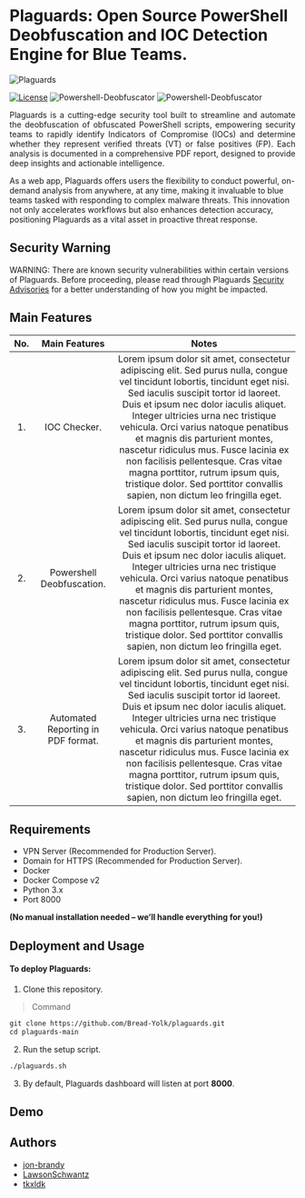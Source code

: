 # Plaguards: Open Source PowerShell Deobfuscation and IOC Detection Engine for Blue Teams.

![Plaguards](https://github.com/user-attachments/assets/f902d2b5-43ec-4919-b880-d41a64db2f15)

[![License](https://img.shields.io/badge/License-AGPLv3-purple.svg?&logo=none)](https://www.gnu.org/licenses/agpl-3.0)
![Powershell-Deobfuscator](https://img.shields.io/badge/powershell_deobfuscator-blue)
![Powershell-Deobfuscator](https://img.shields.io/badge/ioc_checker-red)

<p align="justify">Plaguards is a cutting-edge security tool built to streamline and automate the deobfuscation of obfuscated PowerShell scripts, empowering security teams to rapidly identify Indicators of Compromise (IOCs) and determine whether they represent verified threats (VT) or false positives (FP). Each analysis is documented in a comprehensive PDF report, designed to provide deep insights and actionable intelligence.

As a web app, Plaguards offers users the flexibility to conduct powerful, on-demand analysis from anywhere, at any time, making it invaluable to blue teams tasked with responding to complex malware threats. This innovation not only accelerates workflows but also enhances detection accuracy, positioning Plaguards as a vital asset in proactive threat response.</p>


## Security Warning

WARNING: There are known security vulnerabilities within certain versions of Plaguards. Before proceeding, please read through Plaguards [Security Advisories]() for a better understanding of how you might be impacted.

## Main Features

|No.|Main Features|Notes|
|:-:|:------------:|:---:|
|1. | IOC Checker.|Lorem ipsum dolor sit amet, consectetur adipiscing elit. Sed purus nulla, congue vel tincidunt lobortis, tincidunt eget nisi. Sed iaculis suscipit tortor id laoreet. Duis et ipsum nec dolor iaculis aliquet. Integer ultricies urna nec tristique vehicula. Orci varius natoque penatibus et magnis dis parturient montes, nascetur ridiculus mus. Fusce lacinia ex non facilisis pellentesque. Cras vitae magna porttitor, rutrum ipsum quis, tristique dolor. Sed porttitor convallis sapien, non dictum leo fringilla eget. |
|2. | Powershell Deobfuscation.|Lorem ipsum dolor sit amet, consectetur adipiscing elit. Sed purus nulla, congue vel tincidunt lobortis, tincidunt eget nisi. Sed iaculis suscipit tortor id laoreet. Duis et ipsum nec dolor iaculis aliquet. Integer ultricies urna nec tristique vehicula. Orci varius natoque penatibus et magnis dis parturient montes, nascetur ridiculus mus. Fusce lacinia ex non facilisis pellentesque. Cras vitae magna porttitor, rutrum ipsum quis, tristique dolor. Sed porttitor convallis sapien, non dictum leo fringilla eget. |
|3. | Automated Reporting in PDF format.|Lorem ipsum dolor sit amet, consectetur adipiscing elit. Sed purus nulla, congue vel tincidunt lobortis, tincidunt eget nisi. Sed iaculis suscipit tortor id laoreet. Duis et ipsum nec dolor iaculis aliquet. Integer ultricies urna nec tristique vehicula. Orci varius natoque penatibus et magnis dis parturient montes, nascetur ridiculus mus. Fusce lacinia ex non facilisis pellentesque. Cras vitae magna porttitor, rutrum ipsum quis, tristique dolor. Sed porttitor convallis sapien, non dictum leo fringilla eget. |

## Requirements

- VPN Server (Recommended for Production Server).
- Domain for HTTPS (Recommended for Production Server).
- Docker
- Docker Compose v2
- Python 3.x
- Port 8000

**(No manual installation needed – we’ll handle everything for you!)**

## Deployment and Usage

#### To deploy Plaguards:

1. Clone this repository.

> Command

```txt
git clone https://github.com/Bread-Yolk/plaguards.git
cd plaguards-main
```

2. Run the setup script.

```txt
./plaguards.sh
```

3. By default, Plaguards dashboard will listen at port **8000**.


## Demo


## Authors
- [jon-brandy](https://github.com/jon-brandy)
- [LawsonSchwantz](https://github.com/LawsonSchwantz)
- [tkxldk](https://github.com/tkxldk)

